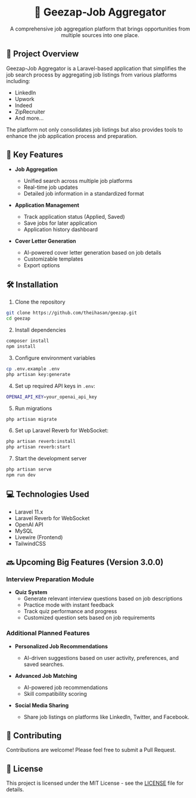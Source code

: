 <div align="center">
  <h1>🎯 Geezap-Job Aggregator</h1>
  <p>A comprehensive job aggregation platform that brings opportunities from multiple sources into one place.</p>
</div>

## 📌 Project Overview

Geezap-Job Aggregator is a Laravel-based application that simplifies the job search process by aggregating job listings from various platforms including:
- LinkedIn
- Upwork
- Indeed
- ZipRecruiter
- And more...

The platform not only consolidates job listings but also provides tools to enhance the job application process and preparation.

## 🚀 Key Features

- **Job Aggregation**
    - Unified search across multiple job platforms
    - Real-time job updates
    - Detailed job information in a standardized format

- **Application Management**
    - Track application status (Applied, Saved)
    - Save jobs for later application
    - Application history dashboard

- **Cover Letter Generation**
    - AI-powered cover letter generation based on job details
    - Customizable templates
    - Export options

## 🛠️ Installation

1. Clone the repository
```bash
git clone https://github.com/theihasan/geezap.git
cd geezap
```

2. Install dependencies
```bash
composer install
npm install
```

3. Configure environment variables
```bash
cp .env.example .env
php artisan key:generate
```

4. Set up required API keys in `.env`:
```bash
OPENAI_API_KEY=your_openai_api_key
```

5. Run migrations
```bash
php artisan migrate
```

6. Set up Laravel Reverb for WebSocket:
```bash
php artisan reverb:install
php artisan reverb:start
```

7. Start the development server
```bash
php artisan serve
npm run dev
```

## 💻 Technologies Used

- Laravel 11.x
- Laravel Reverb for WebSocket
- OpenAI API
- MySQL
- Livewire (Frontend)
- TailwindCSS

## 🔜 Upcoming Big Features (Version 3.0.0)

### Interview Preparation Module
- **Quiz System**
    - Generate relevant interview questions based on job descriptions
    - Practice mode with instant feedback
    - Track quiz performance and progress
    - Customized question sets based on job requirements

### Additional Planned Features
- **Personalized Job Recommendations**
    - AI-driven suggestions based on user activity, preferences, and saved searches.

- **Advanced Job Matching**
    - AI-powered job recommendations
    - Skill compatibility scoring

- **Social Media Sharing**
    - Share job listings on platforms like LinkedIn, Twitter, and Facebook.


## 🤝 Contributing

Contributions are welcome! Please feel free to submit a Pull Request.

## 📝 License

This project is licensed under the MIT License - see the [LICENSE](LICENSE) file for details.
